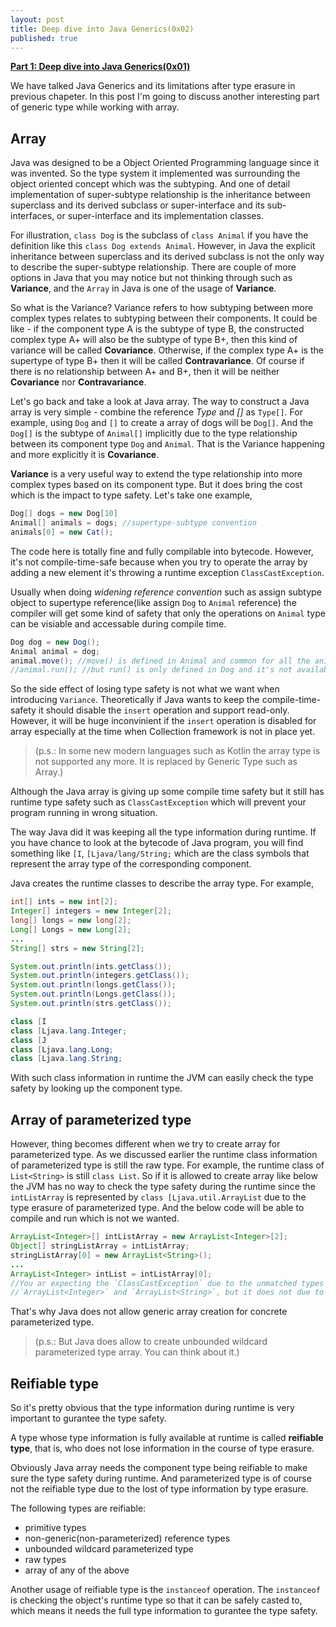 ```yaml
---
layout: post
title: Deep dive into Java Generics(0x02)
published: true
---
```


**[Part 1: Deep dive into Java Generics(0x01)](https://jp-wang.github.io/deep-dive-into-generics01/)**

We have talked Java Generics and its limitations after type erasure in previous chapeter. In this post I'm going to discuss another interesting part of generic type while working with array. 

## Array

Java was designed to be a Object Oriented Programming language since it was invented. So the type system it implemented was surrounding the object oriented concept which was the subtyping. And one of detail implementation of super-subtype relationship is the inheritance between superclass and its derived subclass or super-interface and its sub-interfaces, or super-interface and its implementation classes. 

For illustration, `class Dog` is the subclass of `class Animal` if you have the definition like this `class Dog extends Animal`. However, in Java the explicit inheritance between superclass and its derived subclass is not the only way to describe the super-subtype relationship. There are couple of more options in Java that you may notice but not thinking through such as **Variance**, and the `Array` in Java is one of the usage of **Variance**.

So what is the Variance? Variance refers to how subtyping between more complex types relates to subtyping between their components. It could be like - if the component type A is the subtype of type B, the constructed complex type A+ will also be the subtype of type B+, then this kind of variance will be called **Covariance**. Otherwise, if the complex type A+ is the supertype of type B+ then it will be called **Contravariance**. Of course if there is no relationship between A+ and B+, then it will be neither **Covariance** nor **Contravariance**.

Let's go back and take a look at Java array. The way to construct a Java array is very simple - combine the reference *Type* and *[]* as `Type[]`. For example, using `Dog` and `[]` to create a array of dogs will be `Dog[]`. And the `Dog[]` is the subtype of `Animal[]` implicitly due to the type relationship between its component type `Dog` and `Animal`. That is the Variance happening and more explicitly it is **Covariance**.

**Variance** is a very useful way to extend the type relationship into more complex types based on its component type. But it does bring the cost which is the impact to type safety. Let's take one example, 

```java
Dog[] dogs = new Dog[10]
Animal[] animals = dogs; //supertype-subtype convention
animals[0] = new Cat();
```

The code here is totally fine and fully compilable into bytecode. However, it's not compile-time-safe because when you try to operate the array by adding a new element it's throwing a runtime exception `ClassCastException`.

Usually when doing *widening reference convention* such as assign subtype object to supertype reference(like assign `Dog` to `Animal` reference) the compiler will get some kind of safety that only the operations on `Animal` type can be visiable and accessable during compile time.

```java
Dog dog = new Dog();
Animal animal = dog;
animal.move(); //move() is defined in Animal and common for all the animals
//animal.run(); //but run() is only defined in Dog and it's not available for all the animals.
```

So the side effect of losing type safety is not what we want when introducing `Variance`. Theoretically if Java wants to keep the compile-time-safety it should disable the `insert` operation and support read-only. However, it will be huge inconvinient if the `insert` operation is disabled for array especially at the time when Collection framework is not in place yet.

> (p.s.: In some new modern languages such as Kotlin the array type is not supported any more. It is replaced by Generic Type such as Array<T>.)

Although the Java array is giving up some compile time safety but it still has runtime type safety such as `ClassCastException` which will prevent your program running in wrong situation. 

The way Java did it was keeping all the type information during runtime. If you have chance to look at the bytecode of Java program, you will find something like `[I`, `[Ljava/lang/String;` which are the class symbols that represent the array type of the corresponding component.

Java creates the runtime classes to describe the array type. For example,

```java
int[] ints = new int[2];
Integer[] integers = new Integer[2];
long[] longs = new long[2];
Long[] Longs = new Long[2];
...
String[] strs = new String[2];

System.out.println(ints.getClass());
System.out.println(integers.getClass());
System.out.println(longs.getClass());
System.out.println(Longs.getClass());
System.out.println(strs.getClass());
```

```java
class [I
class [Ljava.lang.Integer;
class [J
class [Ljava.lang.Long;
class [Ljava.lang.String;
```

With such class information in runtime the JVM can easily check the type safety by looking up the component type.

## Array of parameterized type

However, thing becomes different when we try to create array for parameterized type. As we discussed earlier the runtime class information of parameterized type is still the raw type. For example, the runtime class of `List<String>` is still `class List`. So if it is allowed to create array like below the JVM  has no way to check the type safety during the runtime since the `intListArray` is represented by `class [Ljava.util.ArrayList` due to the type erasure of parameterized type. And the below code will be able to compile and run which is not we wanted.

```java
ArrayList<Integer>[] intListArray = new ArrayList<Integer>[2];
Object[] stringListArray = intListArray;
stringListArray[0] = new ArrayList<String>();
...
ArrayList<Integer> intList = intListArray[0];
//You ar expecting the `ClassCastException` due to the unmatched types 
//`ArrayList<Integer>` and `ArrayList<String>`, but it does not due to the type erasure.
```

That's why Java does not allow generic array creation for concrete parameterized type.

> (p.s.: But Java does allow to create unbounded wildcard parameterized type array. You can think about it.)

## Reifiable type

So it's pretty obvious that the type information during runtime is very important to gurantee the type safety. 

A type whose type information is fully available at runtime is called **reifiable type**, that is, who does not lose information in the course of type erasure.

Obviously Java array needs the component type being reifiable to make sure the type safety during runtime. And parameterized type is of course not the reifiable type due to the lost of type information by type erasure.

The following types are reifiable:
* primitive types
* non-generic(non-parameterized) reference types
* unbounded wildcard parameterized type
* raw types
* array of any of the above

Another usage of reifiable type is the `instanceof` operation. The `instanceof` is checking the object's runtime type so that it can be safely casted to, which means it needs the full type information to gurantee the type safety.
